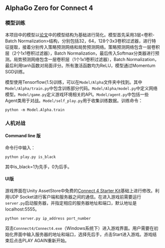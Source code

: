 ## AlphaGo Zero for Connect 4
### 模型训练
本项目中的模型以[论文](https://www.nature.com/articles/nature24270)中的模型结构为基础进行简化。模型首先采用3层<卷积-Batch Normalization>结构，分别包括32，64，128个3x3卷积过滤器，进行特征提取，接着分别传入策略预测网络和局势预测网络。策略预测网络包含一层卷积层（2个1x1卷积过滤器），Batch Normalization，最后传入Softmax分类器进行预测。局势预测网络包含一层卷积层（1个1x1卷积过滤器），Batch Normalization，最后利用tanh函数对局面评分。所有激活函数均为ReLU，模型通过Momentum SGD训练。

模型使用Tensorflow(1.5)训练，可以在`Model/Alpha`文件夹中找到。其中`Model/Alpha/train.py`中包含训练部分代码。`Model/Alpha/model.py`中定义网络模型。`Model/game.py`定义游戏环境相关的API。`Model/agent.py`中包括一些Agent类用于对战。`Model/self_play.py`用于收集训练数据。训练命令：
```
python -m Model.Alpha.train
```

### 人机对战
#### Command line 版
命令行中输入：
```
python play.py is_black
```
其中is_black=1为先手，0为后手。

#### UI版
游戏界面在Unity AssetStore中免费的[Connect 4 Starter Kit](https://assetstore.unity.com/packages/templates/connect-four-starter-kit-19722)基础上进行修改。利用UDP Socket进行客户端和服务器之间的通信。在进入游戏前需要运行`server.py`启动服务器，并指定相应的服务器地址和端口，默认地址是localhost:5555。
```
python server.py ip_address port_number
```

双击`Connnect4/Connect4.exe`（Windows系统下）进入游戏界面。用户需要在初始化界面中输入服务器的地址和端口，选择先后手，点击Start进入游戏。游戏结束后点击PLAY AGAIN重新开始。
